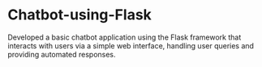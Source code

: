# Chatbot-using-Flask
Developed a basic chatbot application using the Flask framework that interacts with users via a simple web interface, handling user queries and providing automated responses.
